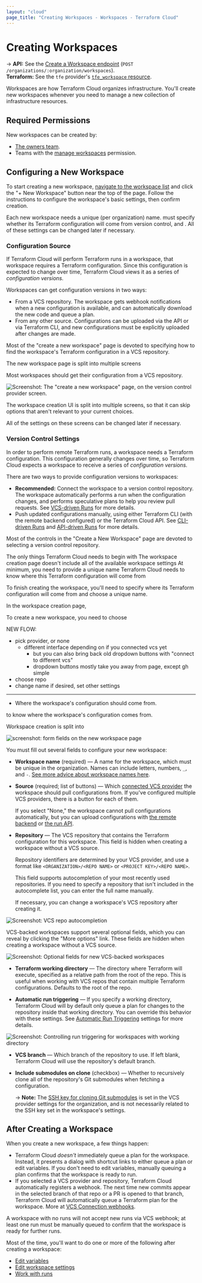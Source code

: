 ```yaml
---
layout: "cloud"
page_title: "Creating Workspaces - Workspaces - Terraform Cloud"
---
```


# Creating Workspaces

-> **API:** See the [Create a Workspace endpoint](../api/workspaces.html#create-a-workspace) (`POST /organizations/:organization/workspaces`). <br/>
**Terraform:** See the `tfe` provider's [`tfe_workspace` resource](/docs/providers/tfe/r/workspace.html).

Workspaces are how Terraform Cloud organizes infrastructure. You'll create new workspaces whenever you need to manage a new collection of infrastructure resources.

## Required Permissions

New workspaces can be created by:

- [The owners team](../users-teams-organizations/teams.html#the-owners-team).
- Teams with the [manage workspaces](../users-teams-organizations/permissions.html#manage-workspaces) permission.

## Configuring a New Workspace

To start creating a new workspace, [navigate to the workspace list](./index.html#listing-and-filtering-workspaces) and click the "+ New Workspace" button near the top of the page. Follow the instructions to configure the workspace's basic settings, then confirm creation.

Each new workspace needs a unique (per organization) name.  must specify whether its Terraform configuration will come from version control, and . All of these settings can be changed later if necessary.

### Configuration Source

If Terraform Cloud will perform Terraform runs in a workspace, that workspace requires a Terraform configuration. Since this configuration is expected to change over time, Terraform Cloud views it as a series of _configuration versions._

Workspaces can get configuration versions in two ways:

- From a VCS repository. The workspace gets webhook notifications when a new configuration is available, and can automatically download the new code and queue a plan.
- From any other source. Configurations can be uploaded via the API or via Terraform CLI, and new configurations must be explicitly uploaded after changes are made.

Most of the "create a new workspace" page is devoted to specifying how to find the workspace's Terraform configuration in a VCS repository.



The new workspace page is split into multiple screens

Most workspaces should get their configuration from a VCS repository.

![Screenshot: The "create a new workspace" page, on the version control provider screen.](./images/creating-vcs-provider.png)

The workspace creation UI is split into multiple screens, so that it can skip options that aren't relevant to your current choices.

All of the settings on these screens can be changed later if necessary.

### Version Control Settings

In order to perform remote Terraform runs, a workspace needs a Terraform configuration. This configuration generally changes over time, so Terraform Cloud expects a workspace to receive a series of _configuration versions._

There are two ways to provide configuration versions to workspaces:

- **Recommended:** Connect the workspace to a version control repository. The workspace automatically performs a run when the configuration changes, and performs speculative plans to help you review pull requests. See [VCS-driven Runs](../run/ui.html) for more details.
- Push updated configurations manually, using either Terraform CLI (with the remote backend configured) or the Terraform Cloud API. See [CLI-driven Runs](../run/cli.html) and [API-driven Runs](../run/api.html) for more details.

Most of the controls in the "Create a New Workspace" page are devoted to selecting a version control repository.








The only things Terraform Cloud needs to begin with
 The workspace creation page doesn't include all of the available workspace settings  At minimum, you need to provide a unique name Terraform Cloud needs to know where this Terraform configuration will come from

To finish creating the workspace, you'll need to specify where its Terraform configuration will come from and choose a unique name.

In the workspace creation page,

To create a new workspace, you need to choose




NEW FLOW:

- pick provider, or none
    - different interface depending on if you connected vcs yet
        - but you can also bring back old dropdown buttons with "connect to different vcs"
        - dropdown buttons mostly take you away from page, except gh simple
- choose repo
- change name if desired, set other settings

------



- Where the workspace's configuration should come from.

 to know where the workspace's configuration comes from.

Workspace creation is split into
















![screenshot: form fields on the new workspace page](./images/creating-fields.png)

You must fill out several fields to configure your new workspace:

- **Workspace name** (required) — A name for the workspace, which must be unique in the organization. Names can include letters, numbers, `_`, and `-`. [See more advice about workspace names here](./naming.html).
- **Source** (required; list of buttons) — Which [connected VCS provider](../vcs/index.html) the workspace should pull configurations from. If you've configured multiple VCS providers, there is a button for each of them.

  If you select "None," the workspace cannot pull configurations automatically, but you can upload configurations with [the remote backend](../run/cli.html) or [the run API](../run/api.html).

- **Repository** — The VCS repository that contains the Terraform configuration for this workspace. This field is hidden when creating a workspace without a VCS source.

  Repository identifiers are determined by your VCS provider, and use a format like `<ORGANIZATION>/<REPO NAME>` or `<PROJECT KEY>/<REPO NAME>`.

  This field supports autocompletion of your most recently used repositories. If you need to specify a repository that isn't included in the autocomplete list, you can enter the full name manually.

  If necessary, you can change a workspace's VCS repository after creating it.

![Screenshot: VCS repo autocompletion](./images/creating-vcs.png)

VCS-backed workspaces support several optional fields, which you can reveal by clicking the "More options" link. These fields are hidden when creating a workspace without a VCS source.

![Screenshot: Optional fields for new VCS-backed workspaces](./images/creating-options.png)

- **Terraform working directory** — The directory where Terraform will execute, specified as a relative path from the root of the repo. This is useful when working with VCS repos that contain multiple Terraform configurations. Defaults to the root of the repo.

- **Automatic run triggering** — If you specify a working directory, Terraform Cloud will by default only queue a plan for changes to the repository inside that working directory. You can override this behavior with these settings. See [Automatic Run Triggering](../workspaces/settings.html#automatic-run-triggering) settings for more details.

![Screenshot: Controlling run triggering for workspaces with working directory](./images/creating-options-filtering.png)

- **VCS branch** — Which branch of the repository to use. If left blank, Terraform Cloud will use the repository's default branch.
- **Include submodules on clone** (checkbox) — Whether to recursively clone all of the repository's Git submodules when fetching a configuration.

  -> **Note:** The [SSH key for cloning Git submodules](../vcs/index.html#ssh-keys) is set in the VCS provider settings for the organization, and is not necessarily related to the SSH key set in the workspace's settings.

## After Creating a Workspace

When you create a new workspace, a few things happen:

- Terraform Cloud _doesn't_ immediately queue a plan for the workspace. Instead, it presents a dialog with shortcut links to either queue a plan or edit variables. If you don't need to edit variables, manually queuing a plan confirms that the workspace is ready to run.
- If you selected a VCS provider and repository, Terraform Cloud automatically registers a webhook. The next time new commits appear in the selected branch of that repo or a PR is opened to that branch, Terraform Cloud will automatically queue a Terraform plan for the workspace. More at [VCS Connection webhooks](../vcs/index.html#webhooks).

A workspace with no runs will not accept new runs via VCS webhook; at least one run must be manually queued to confirm that the workspace is ready for further runs.

Most of the time, you'll want to do one or more of the following after creating a workspace:

- [Edit variables](./variables.html)
- [Edit workspace settings](./settings.html)
- [Work with runs](../run/index.html)

